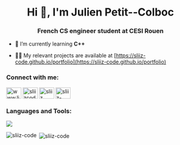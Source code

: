 <h1 align="center">Hi 👋, I'm Julien Petit--Colboc</h1>
<h3 align="center">French CS engineer student at CESI Rouen</h3>

- 🌱 I’m currently learning **C++**

- 👨‍💻 My relevant projects are available at [https://sliiz-code.github.io/portfolio](https://sliiz-code.github.io/portfolio)

<h3 align="left">Connect with me:</h3>
<p align="left">
<a href="https://linkedin.com/in/julien-petit-colboc" target="blank"><img align="center" src="https://raw.githubusercontent.com/rahuldkjain/github-profile-readme-generator/master/src/images/icons/Social/linked-in-alt.svg" alt="www.linkedin.com/in/julien-petit-colboc" height="30" width="40" /></a>
<a href="https://kaggle.com/sliizcode" target="blank"><img align="center" src="https://raw.githubusercontent.com/rahuldkjain/github-profile-readme-generator/master/src/images/icons/Social/kaggle.svg" alt="sliizcode" height="30" width="40" /></a>
<a href="https://www.hackerrank.com/sliiz" target="blank"><img align="center" src="https://raw.githubusercontent.com/rahuldkjain/github-profile-readme-generator/master/src/images/icons/Social/hackerrank.svg" alt="sliiz" height="30" width="40" /></a>
<a href="https://www.leetcode.com/sliiz-code" target="blank"><img align="center" src="https://raw.githubusercontent.com/rahuldkjain/github-profile-readme-generator/master/src/images/icons/Social/leet-code.svg" alt="sliiz-code" height="30" width="40" /></a>
</p>

<h3 align="left">Languages and Tools:</h3>
<img src="https://skillicons.dev/icons?i=c,cpp,python,anaconda,sklearn,flutter,dart,html,css,js,arduino,docker,figma,blender,ae,pr,ps">

<p><img align="left" src="https://github-readme-stats.vercel.app/api/top-langs?username=sliiz-code&show_icons=true&locale=en&layout=compact&theme=catppuccin_mocha" alt="sliiz-code" /></p>

<p>&nbsp;<img align="center" src="https://github-readme-stats.vercel.app/api?username=sliiz-code&show_icons=true&locale=en&theme=catppuccin_mocha" alt="sliiz-code" /></p>
